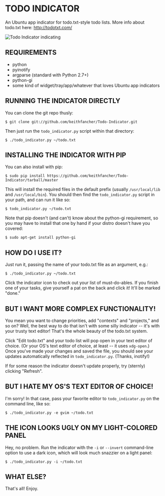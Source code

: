 TODO INDICATOR
==============

An Ubuntu app indicator for todo.txt-style todo lists. More info about todo.txt
here: http://todotxt.com/

![Todo Indicator indicating](https://raw.github.com/keithfancher/Todo-Indicator/master/todo_indicator_shot.png)


REQUIREMENTS
------------
* python
* pyinotify
* argparse (standard with Python 2.7+)
* python-gi
* some kind of widget/tray/app/whatever that loves Ubuntu app indicators


RUNNING THE INDICATOR DIRECTLY
------------------------------
You can clone the git repo thusly:

    $ git clone git://github.com/keithfancher/Todo-Indicator.git

Then just run the `todo_indicator.py` script within that directory:

    $ ./todo_indicator.py ~/todo.txt


INSTALLING THE INDICATOR WITH PIP
---------------------------------
You can also install with pip:

    $ sudo pip install https://github.com/keithfancher/Todo-Indicator/tarball/master

This will install the required files in the default prefix (usually
`/usr/local/lib` and `/usr/local/bin`). You should then find the
`todo_indicator.py` script in your path, and can run it like so:

    $ todo_indicator.py ~/todo.txt

Note that pip doesn't (and can't) know about the python-gi requirement, so you
may have to install that one by hand if your distro doesn't have you covered:

    $ sudo apt-get install python-gi


HOW DO I USE IT?
----------------
Just run it, passing the name of your todo.txt file as an argument, e.g.:

    $ ./todo_indicator.py ~/todo.txt

Click the indicator icon to check out your list of must-do-ables. If you finish
one of your tasks, give yourself a pat on the back and click it! It'll be
marked "done."


BUT I WANT MORE COMPLEX FUNCTIONALITY!
--------------------------------------
You mean you want to change priorities, add "contexts" and "projects," and so
on? Well, the best way to do that isn't with some silly indicator -- it's with
your trusty text editor! That's the whole beauty of the todo.txt system.

Click "Edit todo.txt" and your todo list will pop open in your text editor of
choice. (Or your OS's text editor of choice, at least -- it uses `xdg-open`.)
Once you've made your changes and saved the file, you should see your updates
automatically reflected in `todo_indicator.py`. (Thanks, inotify!)

If for some reason the indicator doesn't update properly, try (sternly)
clicking "Refresh".


BUT I HATE MY OS'S TEXT EDITOR OF CHOICE!
-----------------------------------------
I'm sorry! In that case, pass your favorite editor to `todo_indicator.py` on the
command line, like so:

    $ ./todo_indicator.py -e gvim ~/todo.txt


THE ICON LOOKS UGLY ON MY LIGHT-COLORED PANEL
---------------------------------------------
Hey, no problem. Run the indicator with the `-i` or `--invert` command-line
option to use a dark icon, which will look much snazzier on a light panel:

    $ ./todo_indicator.py -i ~/todo.txt


WHAT ELSE?
----------
That's all! Enjoy.
